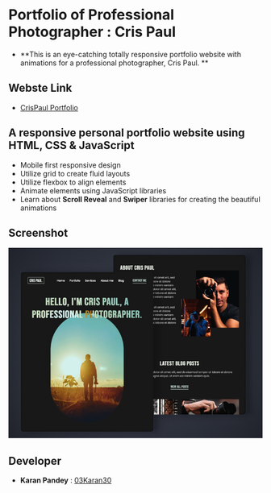 # Portfolio of Professional Photographer : **Cris Paul**
* **This is an eye-catching totally responsive portfolio website with animations for a professional photographer, Cris Paul. **
## Webste Link 
* [CrisPaul Portfolio](https://03karan30.github.io/photographer_portfolio-CrisPaul/)


## A responsive personal portfolio website using HTML, CSS & JavaScript
- Mobile first responsive design
- Utilize grid to create fluid layouts
- Utilize flexbox to align elements
- Animate elements using JavaScript libraries
- Learn about **Scroll Reveal** and **Swiper** libraries for creating the beautiful animations

## Screenshot

![Project thumbnail](./thumbnail.png)

## Developer
* **Karan Pandey** : [03Karan30](https://github.com/03Karan30)
